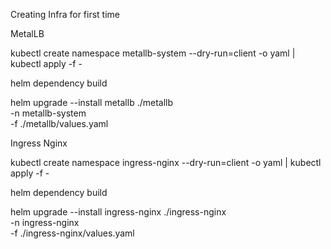 
Creating Infra for first time



MetalLB

kubectl create namespace metallb-system --dry-run=client -o yaml | kubectl apply -f -

helm dependency build

helm upgrade --install metallb ./metallb \
  -n metallb-system \
  -f ./metallb/values.yaml


Ingress Nginx

kubectl create namespace ingress-nginx --dry-run=client -o yaml | kubectl apply -f -

helm dependency build

helm upgrade --install ingress-nginx ./ingress-nginx \
  -n ingress-nginx \
  -f ./ingress-nginx/values.yaml


